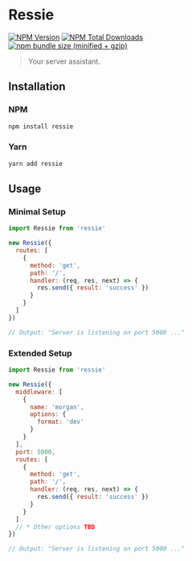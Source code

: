 # Ressie

[![NPM Version][npm-image]][npm-url] [![NPM Total Downloads][npm-downloads]][npm-url] [![npm bundle size (minified + gzip)][size-image]][npm-url]

> Your server assistant.

## Installation

### NPM

```sh
npm install ressie
```

### Yarn

```sh
yarn add ressie
```

## Usage

### Minimal Setup

```js
import Ressie from 'ressie'

new Ressie({
  routes: [
    {
      method: 'get',
      path: '/',
      handler: (req, res, next) => {
        res.send({ result: 'success' })
      }
    }
  ]
})

// Output: "Server is listening on port 5000 ..."
```

### Extended Setup

```js
import Ressie from 'ressie'

new Ressie({
  middleware: [
    {
      name: 'morgan',
      options: {
        format: 'dev'
      }
    }
  ],
  port: 5000,
  routes: [
    {
      method: 'get',
      path: '/',
      handler: (req, res, next) => {
        res.send({ result: 'success' })
      }
    }
  ]
  // * Other options TBD
})

// Output: "Server is listening on port 5000 ..."
```

[npm-image]: https://img.shields.io/npm/v/ressie.svg
[npm-downloads]: https://img.shields.io/npm/dt/ressie.svg
[npm-url]: https://www.npmjs.com/package/ressie
[size-image]: https://img.shields.io/bundlephobia/minzip/ressie.svg
